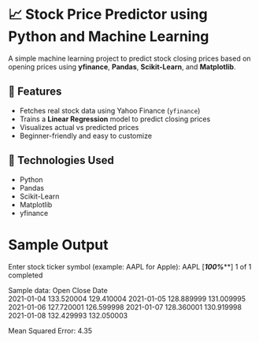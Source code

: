 # 📈 Stock Price Predictor using Python and Machine Learning

A simple machine learning project to predict stock closing prices based on opening prices using **yfinance**, **Pandas**, **Scikit-Learn**, and **Matplotlib**.

## 🚀 Features
- Fetches real stock data using Yahoo Finance (`yfinance`)
- Trains a **Linear Regression** model to predict closing prices
- Visualizes actual vs predicted prices
- Beginner-friendly and easy to customize

## 🔧 Technologies Used
- Python
- Pandas
- Scikit-Learn
- Matplotlib
- yfinance

# Sample Output
Enter stock ticker symbol (example: AAPL for Apple): AAPL
[*********************100%***********************]  1 of 1 completed

Sample data:
                  Open        Close
Date                                      
2021-01-04  133.520004  129.410004
2021-01-05  128.889999  131.009995
2021-01-06  127.720001  126.599998
2021-01-07  128.360001  130.919998
2021-01-08  132.429993  132.050003

Mean Squared Error: 4.35
